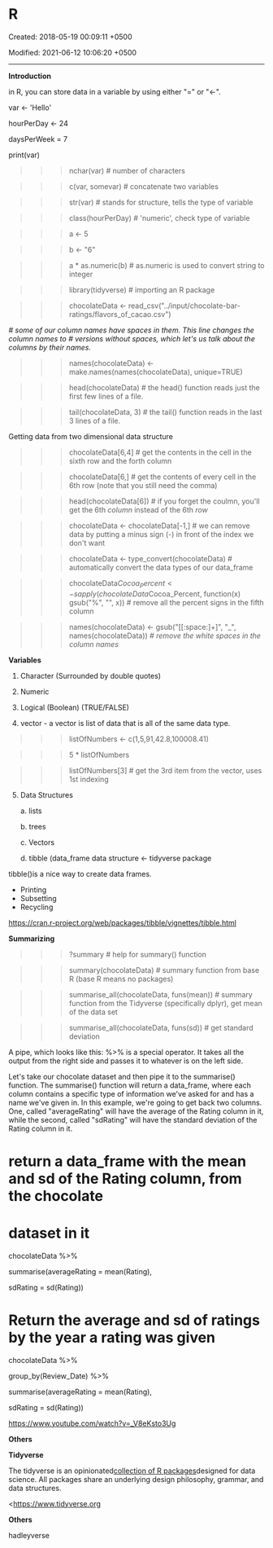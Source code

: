 # R

Created: 2018-05-19 00:09:11 +0500

Modified: 2021-06-12 10:06:20 +0500

---

**Introduction**

in R, you can store data in a variable by using either "=" or "<-".



var <- 'Hello'

hourPerDay <- 24

daysPerWeek = 7

print(var)

>>> nchar(var) # number of characters

>>> c(var, somevar) # concatenate two variables



>>> str(var) # stands for structure, tells the type of variable

>>> class(hourPerDay) # 'numeric', check type of variable



>>> a <- 5

>>> b <- "6"

>>> a * as.numeric(b) # as.numeric is used to convert string to integer



>>> library(tidyverse) # importing an R package



>>> chocolateData <- read_csv("../input/chocolate-bar-ratings/flavors_of_cacao.csv")

*# some of our column names have spaces in them. This line changes the column names to*
*# versions without spaces, which let's us talk about the columns by their names.*
>>> names(chocolateData) <- make.names(names(chocolateData), unique=TRUE)



>>> head(chocolateData) # the head() function reads just the first few lines of a file.

>>> tail(chocolateData, 3) # the tail() function reads in the last 3 lines of a file.



Getting data from two dimensional data structure

>>> chocolateData[6,4] # get the contents in the cell in the sixth row and the forth column

>>> chocolateData[6,] # get the contents of every cell in the 6th row (note that you still need the comma)

>>> head(chocolateData[6]) # if you forget the coulmn, you'll get the 6th *column* instead of the 6th *row*

>>> chocolateData <- chocolateData[-1,] # we can remove data by putting a minus sign (-) in front of the index we don't want



>>> chocolateData <- type_convert(chocolateData) # automatically convert the data types of our data_frame



>>> chocolateData$Cocoa_Percent <- sapply(chocolateData$Cocoa_Percent, function(x) gsub("%", "", x)) # remove all the percent signs in the fifth column

>>> names(chocolateData) <- gsub("[[:space:]+]", "_", names(chocolateData)) *# remove the white spaces in the column names*



**Variables**

1.  Character (Surrounded by double quotes)

2.  Numeric

3.  Logical (Boolean) (TRUE/FALSE)

4.  vector - a vector is list of data that is all of the same data type.

>>> listOfNumbers <- c(1,5,91,42.8,100008.41)

>>> 5 * listOfNumbers

>>> listOfNumbers[3] # get the 3rd item from the vector, uses 1st indexing



5.  Data Structures

    a.  lists

    b.  trees

    c.  Vectors

    d.  tibble (data_frame data structure <- tidyverse package

tibble()is a nice way to create data frames.
-   Printing
-   Subsetting
-   Recycling



<https://cran.r-project.org/web/packages/tibble/vignettes/tibble.html>



**Summarizing**

>>> ?summary # help for summary() function



>>> summary(chocolateData) # summary function from base R (base R means no packages)



>>> summarise_all(chocolateData, funs(mean)) # summary function from the Tidyverse (specifically dplyr), get mean of the data set

>>> summarise_all(chocolateData, funs(sd)) # get standard deviation



A pipe, which looks like this: %>% is a special operator. It takes all the output from the right side and passes it to whatever is on the left side.



Let's take our chocolate dataset and then pipe it to the summarise() function. The summarise() function will return a data_frame, where each column contains a specific type of information we've asked for and has a name we've given in. In this example, we're going to get back two columns. One, called "averageRating" will have the average of the Rating column in it, while the second, called "sdRating" will have the standard deviation of the Rating column in it.

# return a data_frame with the mean and sd of the Rating column, from the chocolate

# dataset in it

chocolateData %>%

summarise(averageRating = mean(Rating),

sdRating = sd(Rating))





# Return the average and sd of ratings by the year a rating was given

chocolateData %>%

group_by(Review_Date) %>%

summarise(averageRating = mean(Rating),

sdRating = sd(Rating))



<https://www.youtube.com/watch?v=_V8eKsto3Ug>



**Others**

**Tidyverse**

The tidyverse is an opinionated[collection of R packages](https://www.tidyverse.org/packages)designed for data science. All packages share an underlying design philosophy, grammar, and data structures.



<https://www.tidyverse.org



**Others**

hadleyverse
